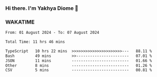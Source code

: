 ### Hi there. I'm Yakhya Diome 👋

### WAKATIME
<!--START_SECTION:waka-->

```txt
From: 01 August 2024 - To: 07 August 2024

Total Time: 11 hrs 46 mins

TypeScript   10 hrs 22 mins  >>>>>>>>>>>>>>>>>>>>>>---   88.11 %
Bash         49 mins         >>-----------------------   07.01 %
JSON         11 mins         -------------------------   01.66 %
Other        8 mins          -------------------------   01.26 %
CSV          5 mins          -------------------------   00.81 %
```

<!--END_SECTION:waka-->
